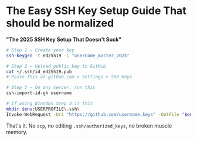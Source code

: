 # The Easy SSH Key Setup Guide That should be normalized
**"The 2025 SSH Key Setup That Doesn't Suck"**

```bash
# Step 1 – Create your key
ssh-keygen -t ed25519 -C "username_master_2025"

# Step 2 – Upload public key to GitHub
cat ~/.ssh/id_ed25519.pub
# Paste this at github.com > Settings > SSH Keys

# Step 3 – On any server, run this
ssh-import-id-gh username

# If using Winodws Step 3 is this
mkdir $env:USERPROFILE\.ssh\
Invoke-WebRequest -Uri "https://github.com/username.keys" -OutFile "$env:USERPROFILE\.ssh\authorized_keys"

```

That's it.
No `scp`, no editing `.ssh/authorized_keys`, no broken muscle memory.

